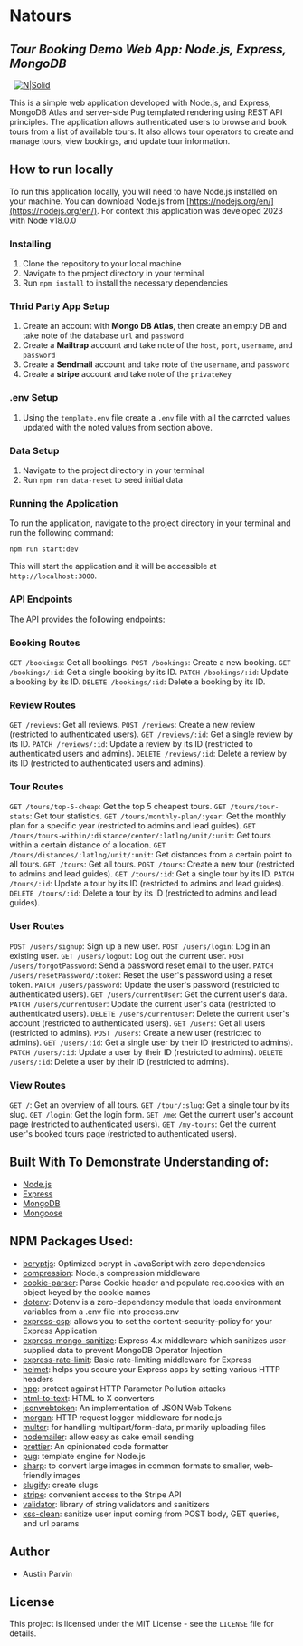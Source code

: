# Natours
## _Tour Booking Demo Web App: Node.js, Express, MongoDB_
&nbsp;
[![N|Solid](https://www.natours.dev/img/logo-green.png)](https://nodesource.com/products/nsolid)
&nbsp;

This is a simple web application developed with Node.js, and Express, MongoDB Atlas and server-side Pug templated rendering using REST API principles. The application allows authenticated users to browse and book tours from a list of available tours. It also allows tour operators to create and manage tours, view bookings, and update tour information.

## How to run locally

To run this application locally, you will need to have Node.js installed on your machine. You can download Node.js from [https://nodejs.org/en/](https://nodejs.org/en/). For context this application was developed 2023 with Node v18.0.0

### Installing

1. Clone the repository to your local machine
2. Navigate to the project directory in your terminal
3. Run `npm install` to install the necessary dependencies

### Thrid Party App Setup

1. Create an account with **Mongo DB Atlas**, then create an empty DB and take note of the database `url` and `password`
2. Create a **Mailtrap** account and take note of the `host`, `port`, `username`, and `password`
3. Create a **Sendmail** account and take note of the `username`, and `password`
4. Create a **stripe** account and take note of the `privateKey`

### .env Setup

1. Using the `template.env` file create a `.env` file with all the carroted values updated with the noted values from section above.

### Data Setup


1. Navigate to the project directory in your terminal
2. Run `npm run data-reset` to seed initial data

### Running the Application

To run the application, navigate to the project directory in your terminal and run the following command:

 `npm run start:dev`
 
This will start the application and it will be accessible at `http://localhost:3000`.

### API Endpoints

The API provides the following endpoints:

### Booking Routes
`GET /bookings`: Get all bookings.
`POST /bookings`: Create a new booking.
`GET /bookings/:id`: Get a single booking by its ID.
`PATCH /bookings/:id`: Update a booking by its ID.
`DELETE /bookings/:id`: Delete a booking by its ID.

### Review Routes
`GET /reviews`: Get all reviews.
`POST /reviews`: Create a new review (restricted to authenticated users).
`GET /reviews/:id`: Get a single review by its ID.
`PATCH /reviews/:id`: Update a review by its ID (restricted to authenticated users and admins).
`DELETE /reviews/:id`: Delete a review by its ID (restricted to authenticated users and admins).

### Tour Routes
`GET /tours/top-5-cheap`: Get the top 5 cheapest tours.
`GET /tours/tour-stats`: Get tour statistics.
`GET /tours/monthly-plan/:year`: Get the monthly plan for a specific year (restricted to admins and lead guides).
`GET /tours/tours-within/:distance/center/:latlng/unit/:unit`: Get tours within a certain distance of a location.
`GET /tours/distances/:latlng/unit/:unit`: Get distances from a certain point to all tours.
`GET /tours`: Get all tours.
`POST /tours`: Create a new tour (restricted to admins and lead guides).
`GET /tours/:id`: Get a single tour by its ID.
`PATCH /tours/:id`: Update a tour by its ID (restricted to admins and lead guides).
`DELETE /tours/:id`: Delete a tour by its ID (restricted to admins and lead guides).

### User Routes
`POST /users/signup`: Sign up a new user.
`POST /users/login`: Log in an existing user.
`GET /users/logout`: Log out the current user.
`POST /users/forgotPassword`: Send a password reset email to the user.
`PATCH /users/resetPassword/:token`: Reset the user's password using a reset token.
`PATCH /users/password`: Update the user's password (restricted to authenticated users).
`GET /users/currentUser`: Get the current user's data.
`PATCH /users/currentUser`: Update the current user's data (restricted to authenticated users).
`DELETE /users/currentUser`: Delete the current user's account (restricted to authenticated users).
`GET /users`: Get all users (restricted to admins).
`POST /users`: Create a new user (restricted to admins).
`GET /users/:id`: Get a single user by their ID (restricted to admins).
`PATCH /users/:id`: Update a user by their ID (restricted to admins).
`DELETE /users/:id`: Delete a user by their ID (restricted to admins).

### View Routes
`GET /`: Get an overview of all tours.
`GET /tour/:slug`: Get a single tour by its slug.
`GET /login`: Get the login form.
`GET /me`: Get the current user's account page (restricted to authenticated users).
`GET /my-tours`: Get the current user's booked tours page (restricted to authenticated users).

## Built With To Demonstrate Understanding of:

* [Node.js](https://nodejs.org/)
* [Express](https://expressjs.com/)
* [MongoDB](https://www.mongodb.com/)
* [Mongoose](https://mongoosejs.com/)

## NPM Packages Used:

* [bcryptjs](https://github.com/dcodeIO/bcrypt.js#readme): Optimized bcrypt in JavaScript with zero dependencies
* [compression](https://github.com/expressjs/compression#readme): Node.js compression middleware
* [cookie-parser](https://github.com/expressjs/cookie-parser#readme): Parse Cookie header and populate req.cookies with an object keyed by the cookie names
* [dotenv](https://github.com/motdotla/dotenv#readme): Dotenv is a zero-dependency module that loads environment variables from a .env file into process.env
* [express-csp](https://github.com/yahoo/express-csp#readme): allows you to set the content-security-policy for your Express Application
* [express-mongo-sanitize](https://github.com/fiznool/express-mongo-sanitize#readme): Express 4.x middleware which sanitizes user-supplied data to prevent MongoDB Operator Injection
* [express-rate-limit](https://github.com/express-rate-limit/express-rate-limit#readme): Basic rate-limiting middleware for Express
* [helmet](https://helmetjs.github.io/): helps you secure your Express apps by setting various HTTP headers
* [hpp](https://github.com/analog-nico/hpp#readme): protect against HTTP Parameter Pollution attacks
* [html-to-text](https://github.com/html-to-text/node-html-to-text#readme): HTML to X converters
* [jsonwebtoken](https://github.com/auth0/node-jsonwebtoken#readme): An implementation of JSON Web Tokens
* [morgan](https://github.com/expressjs/morgan#readme): HTTP request logger middleware for node.js
* [multer](https://github.com/expressjs/multer#readme): for handling multipart/form-data, primarily uploading files
* [nodemailer](https://nodemailer.com/about/): allow easy as cake email sending
* [prettier](https://prettier.io/): An opinionated code formatter
* [pug](https://github.com/pugjs/pug/tree/master/packages/pug#readme): template engine for Node.js
* [sharp](https://github.com/lovell/sharp#readme): to convert large images in common formats to smaller, web-friendly images
* [slugify](https://github.com/simov/slugify#readme): create slugs
* [stripe](https://github.com/stripe/stripe-node#readme): convenient access to the Stripe API
* [validator](https://github.com/validatorjs/validator.js#readme): library of string validators and sanitizers
* [xss-clean](https://github.com/jsonmaur/xss-clean#readme): sanitize user input coming from POST body, GET queries, and url params

## Author

* Austin Parvin

## License

This project is licensed under the MIT License - see the `LICENSE` file for details.